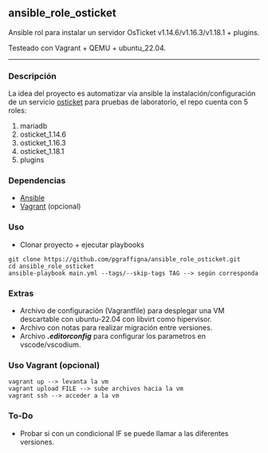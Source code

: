 ## ansible_role_osticket

Ansible rol para instalar un servidor OsTicket v1.14.6/v1.16.3/v1.18.1 + plugins.

Testeado con Vagrant + QEMU + ubuntu_22.04.

---

### Descripción

La idea del proyecto es automatizar vía ansible la instalación/configuración de un servicio [osticket](https://osticket.com/) para pruebas de laboratorio, el repo cuenta con 5 roles:
1. mariadb
2. osticket_1.14.6
3. osticket_1.16.3
4. osticket_1.18.1
5. plugins

### Dependencias

* [Ansible](https://docs.ansible.com/ansible/latest/installation_guide/installation_distros.html)
* [Vagrant](https://developer.hashicorp.com/vagrant/install) (opcional)

### Uso

* Clonar proyecto + ejecutar playbooks
```
git clone https://github.com/pgraffigna/ansible_role_osticket.git
cd ansible_role_osticket
ansible-playbook main.yml --tags/--skip-tags TAG --> según corresponda
```

### Extras
* Archivo de configuración (Vagrantfile) para desplegar una VM descartable con ubuntu-22.04 con libvirt como hipervisor.
* Archivo con notas para realizar migración entre versiones.
* Archivo ***.editorconfig*** para configurar los parametros en vscode/vscodium.

### Uso Vagrant (opcional)
```
vagrant up --> levanta la vm
vagrant upload FILE --> sube archivos hacia la vm
vagrant ssh --> acceder a la vm
```

### To-Do
* Probar si con un condicional IF se puede llamar a las diferentes versiones.